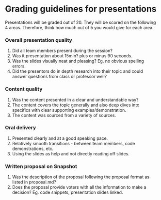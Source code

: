 # Grading guidelines for presentations

Presentations will be graded out of 20. They will be scored on the following 4 areas. Therefore, think how much out of 5 you would give for each area.

### Overall presentation quality
1. Did all team members present during the session?
1. Was it presentation about 15min? plus or minus 90 seconds.
1. Was the slides visually neat and pleasing? Eg. no obvious spelling errors.
1. Did the presentors do in depth research into their topic and could answer questions from class or professor well?

### Content quality
1. Was the content presented in a clear and understandable way?
1. The content covers the topic generally and also deep dives into specifics with clear supporting examples/demonstration.
1. The content was sourced from a variety of sources.

### Oral delivery
1. Presented clearly and at a good speaking pace.
1. Relatively smooth transitions - between team members, code demonstrations, etc.
1. Using the slides as help and not directly reading off slides.

### Written proposal on Snapshot
1. Was the description of the proposal following the proposal format as listed in proposal.md?
1. Does the proposal provide voters with all the information to make a decision? Eg. code snippets, presentation slides linked.
